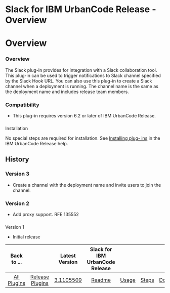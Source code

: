 
Slack for IBM UrbanCode Release - Overview
==========================================

# Overview



### Overview




 The Slack plug-in provides for integration with a Slack collaboration tool. This plug-in can be used 
to trigger notifications to Slack channel specified by the Slack Hook URL. You can also use this plug-in to create a 
Slack channel when a deployment is running. The channel name is the same as the deployment name and includes release 
team members.


### Compatibility


* This plug-in requires version 6.2 or later of IBM UrbanCode Release.


### 
Installation


No special steps are required for installation. See [Installing plug-
ins](http://www.ibm.com/support/knowledgecenter/SS4GCC_6.1.1/com.ibm.urelease.doc/topics/settings_plugins.html 
"Installing plug-ins") in the IBM UrbanCode Release help.


History
-------


### Version 3


* Create a channel with 
the deployment name and invite users to join the channel.


### Version 2


* Add proxy support. RFE 135552


### 
Version 1


* Initial release




|Back to ...||Latest Version|Slack for IBM UrbanCode Release ||||
| :---: | :---: | :---: | :---: | :---: | :---: | :---: |
|[All Plugins](../../index.md)|[Release Plugins](../README.md)|[3.1105509](https://raw.githubusercontent.com/UrbanCode/IBM-UCR-PLUGINS/main/files/ucr-plugin-slack/ucr-plugin-slack-3.1105509.zip)|[Readme](README.md)|[Usage](usage.md)|[Steps](steps.md)|[Downloads](downloads.md)|

